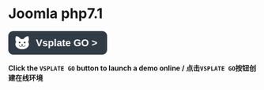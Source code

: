 # Joomla php7.1

<a href="https://www.vsplate.com/?docker-compose=https://github.com/vsplate/dcenvs/joomla/php7.1"><img alt="VSPLATE GO" src="https://raw.githubusercontent.com/vsplate/images/master/vsgo_btn.png" width="200px"></a>

**Click the `VSPLATE GO` button to launch a demo online / 点击`VSPLATE GO`按钮创建在线环境**